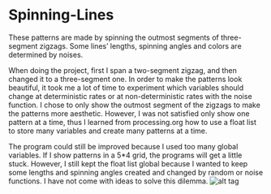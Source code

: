 Spinning-Lines
=========================
These patterns are made by spinning the outmost segments of three-segment zigzags. Some lines’ lengths, spinning angles and colors are determined by noises.

When doing the project, first I span a two-segment zigzag, and then changed it to a three-segment one. In order to make the patterns look beautiful, it took me a lot of time to experiment which variables should change at deterministic rates or at non-deterministic rates with the noise function. I chose to only show the outmost segment of the zigzags to make the patterns more aesthetic. However, I was not satisfied only show one pattern at a time, thus I learned from processing.org how to use a float list to store many variables and create many patterns at a time.

The program could still be improved because I used too many global variables. If I show patterns in a 5*4 grid, the programs will get a little stuck. However, I still kept the float list global because I wanted to keep some lengths and spinning angles created and changed by random or noise functions. I have not come with ideas to solve this dilemma.
![alt tag](https://raw.githubusercontent.com/ZitingShen/The-Art-of-Spinning-Lines/master/Spinning_Lines.jpg)
